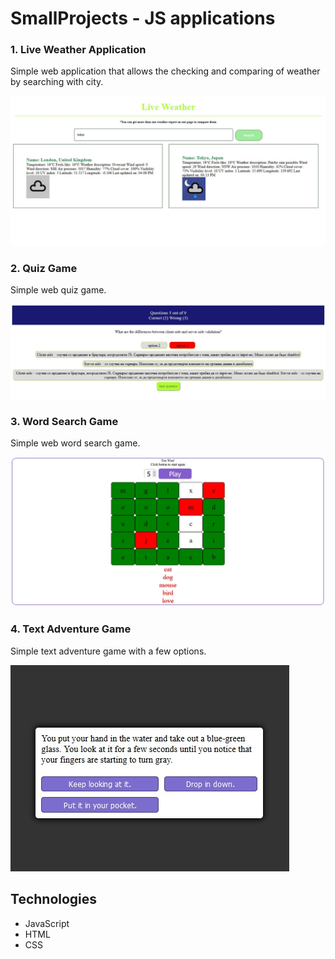 # SmallProjects - JS applications

### 1. Live Weather Application
Simple web application that allows the checking and comparing of weather by searching with city.

![](https://github.com/VeronikaIvancheva/SmallProjects/blob/main/JS%20Apps/WeatherApp/weatherApp.jpg)

### 2. Quiz Game
Simple web quiz game.

![](https://github.com/VeronikaIvancheva/SmallProjects/blob/main/JS%20Apps/QuizApp/QuizGame.jpg)

### 3. Word Search Game
Simple web word search game.

![](https://github.com/VeronikaIvancheva/SmallProjects/blob/main/JS%20Apps/WordSearch/WordSearch.jpg)

### 4. Text Adventure Game
Simple text adventure game with a few options.

![](https://github.com/VeronikaIvancheva/SmallProjects/blob/main/JS%20Apps/TextAdventure/TextAdventure.jpg)

## Technologies
* JavaScript
* HTML
* CSS
